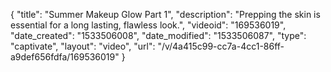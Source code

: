 {
    "title": "Summer Makeup Glow Part 1",
    "description": "Prepping the skin is essential for a long lasting, flawless look.",
    "videoid": "169536019",
    "date_created": "1533506008",
    "date_modified": "1533506087",
    "type": "captivate",
    "layout": "video",
    "url": "\/v\/4a415c99-cc7a-4cc1-86ff-a9def656fdfa\/169536019"
}